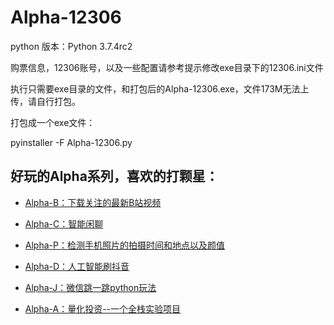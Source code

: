 # Alpha-12306

python 版本：Python 3.7.4rc2

购票信息，12306账号，以及一些配置请参考提示修改exe目录下的12306.ini文件

执行只需要exe目录的文件，和打包后的Alpha-12306.exe，文件173M无法上传，请自行打包。

打包成一个exe文件：

pyinstaller -F Alpha-12306.py

## 好玩的Alpha系列，喜欢的打颗星：

- [Alpha-B：下载关注的最新B站视频](https://github.com/kinghows/Alpha-B)

- [Alpha-C：智能闲聊](https://github.com/kinghows/Alpha-C)

- [Alpha-P：检测手机照片的拍摄时间和地点以及颜值](https://github.com/kinghows/Alpha-P)

- [Alpha-D：人工智能刷抖音](https://github.com/kinghows/Alpha-D)

- [Alpha-J：微信跳一跳python玩法](https://github.com/kinghows/Alpha-J)

- [Alpha-A：量化投资--一个全栈实验项目](https://github.com/kinghows/Alpha-A)
